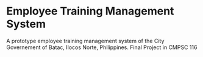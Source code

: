 # Employee Training Management System
A prototype employee training management system of the City Governement of Batac, Ilocos Norte, Philippines. Final Project in CMPSC 116


